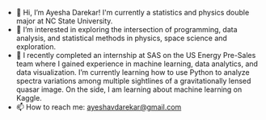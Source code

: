 - 👋 Hi, I’m Ayesha Darekar! I'm currently a statistics and physics double major at NC State University. 
- 👀 I’m interested in exploring the intersection of programming, data analysis, and statistical methods in physics, space science and exploration. 
- 🌱 I recently completed an internship at SAS on the US Energy Pre-Sales team where I gained experience in machine learning, data analytics, and data visualization. I’m currently learning how to use Python to analyze spectra variations among multiple sightlines of a gravitationally lensed quasar image. On the side, I am learning about machine learning on Kaggle.
- 📫 How to reach me: ayeshavdarekar@gmail.com

<!---
avdarekar/avdarekar is a ✨ special ✨ repository because its `README.md` (this file) appears on your GitHub profile.
You can click the Preview link to take a look at your changes.
--->
